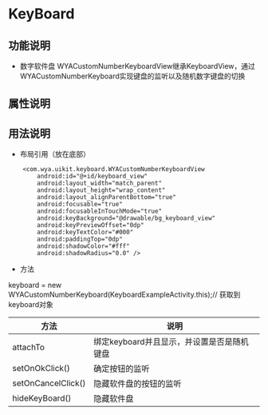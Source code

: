 # KeyBoard
## 功能说明
- 数字软件盘 WYACustomNumberKeyboardView继承KeyboardView，通过WYACustomNumberKeyboard实现键盘的监听以及随机数字键盘的切换

## 属性说明

## 用法说明
- 布局引用（放在底部）
```
    <com.wya.uikit.keyboard.WYACustomNumberKeyboardView
        android:id="@+id/keyboard_view"
        android:layout_width="match_parent"
        android:layout_height="wrap_content"
        android:layout_alignParentBottom="true"
        android:focusable="true"
        android:focusableInTouchMode="true"
        android:keyBackground="@drawable/bg_keyboard_view"
        android:keyPreviewOffset="0dp"
        android:keyTextColor="#000"
        android:paddingTop="0dp"
        android:shadowColor="#fff"
        android:shadowRadius="0.0" />
```

- 方法

keyboard = new WYACustomNumberKeyboard(KeyboardExampleActivity.this);// 获取到keyboard对象

方法|说明
---|---
attachTo|绑定keyboard并且显示，并设置是否是随机键盘
setOnOkClick()|确定按钮的监听
setOnCancelClick()|隐藏软件盘的按钮的监听
hideKeyBoard()|隐藏软件盘








